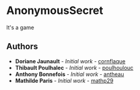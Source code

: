 # AnonymousSecret

It's a game

## Authors

* **Doriane Jaunault** - *Initial work* - [cornflaque](https://github.com/cornflaque)
* **Thibault Poulhalec** - *Initial work* - [poulhoulouc](https://github.com/poulhoulouc)
* **Anthony Bonnefois** - *Initial work* - [antheau](https://github.com/antheau)
* **Mathilde Paris** - *Initial work* - [mathp29](https://github.com/naoer3)
